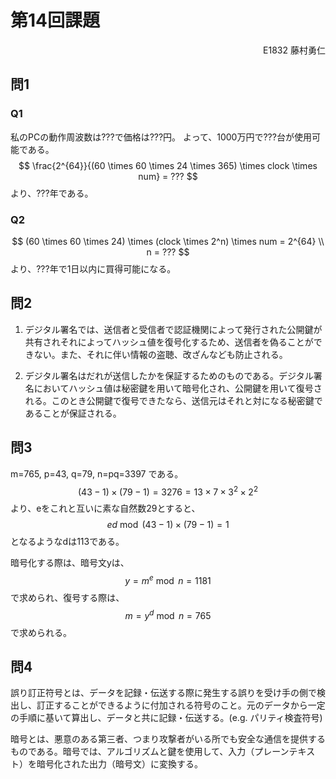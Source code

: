 # 第14回課題

<div style="text-align: right;">E1832 藤村勇仁</div>

## 問1

### Q1

私のPCの動作周波数は???で価格は???円。
よって、1000万円で???台が使用可能である。
$$
\frac{2^{64}}{(60 \times 60 \times 24 \times 365) \times clock \times num} = ???
$$
より、???年である。

### Q2

$$
(60 \times 60 \times 24) \times (clock \times 2^n) \times num = 2^{64} \\
n = ???
$$
より、???年で1日以内に買得可能になる。

## 問2

1. デジタル署名では、送信者と受信者で認証機関によって発行された公開鍵が共有されそれによってハッシュ値を復号化するため、送信者を偽ることができない。また、それに伴い情報の盗聴、改ざんなども防止される。

2. デジタル署名はだれが送信したかを保証するためのものである。デジタル署名においてハッシュ値は秘密鍵を用いて暗号化され、公開鍵を用いて復号される。このとき公開鍵で復号できたなら、送信元はそれと対になる秘密鍵であることが保証される。

## 問3

m=765, p=43, q=79, n=pq=3397 である。
$$
(43-1)\times(79-1)=3276=13\times7\times3^2\times2^2
$$
より、eをこれと互いに素な自然数29とすると、
$$
ed \bmod (43-1)\times(79-1)=1
$$
となるようなdは113である。

暗号化する際は、暗号文yは、
$$
y = m^e \bmod n = 1181
$$
で求められ、復号する際は、
$$
m = y^d \bmod n = 765
$$
で求められる。

## 問4

誤り訂正符号とは、データを記録・伝送する際に発生する誤りを受け手の側で検出し、訂正することができるように付加される符号のこと。元のデータから一定の手順に基いて算出し、データと共に記録・伝送する。(e.g. パリティ検査符号)

暗号とは、悪意のある第三者、つまり攻撃者がいる所でも安全な通信を提供するものである。暗号では、アルゴリズムと鍵を使用して、入力（プレーンテキスト）を暗号化された出力（暗号文）に変換する。
